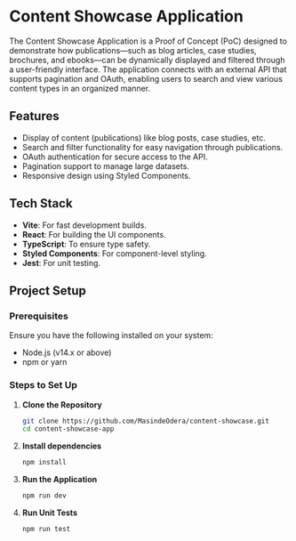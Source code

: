 # Content Showcase Application

The Content Showcase Application is a Proof of Concept (PoC) designed to demonstrate how publications—such as blog articles, case studies, brochures, and ebooks—can be dynamically displayed and filtered through a user-friendly interface. The application connects with an external API that supports pagination and OAuth, enabling users to search and view various content types in an organized manner.

## Features
- Display of content (publications) like blog posts, case studies, etc.
- Search and filter functionality for easy navigation through publications.
- OAuth authentication for secure access to the API.
- Pagination support to manage large datasets.
- Responsive design using Styled Components.

## Tech Stack
- **Vite**: For fast development builds.
- **React**: For building the UI components.
- **TypeScript**: To ensure type safety.
- **Styled Components**: For component-level styling.
- **Jest**: For unit testing.

## Project Setup

### Prerequisites
Ensure you have the following installed on your system:
- Node.js (v14.x or above)
- npm or yarn

### Steps to Set Up

1. **Clone the Repository**
   ```bash
   git clone https://github.com/MasindeOdera/content-showcase.git
   cd content-showcase-app

2. **Install dependencies**
   ```bash
   npm install

3. **Run the Application**
   ```bash
   npm run dev

4. **Run Unit Tests**
   ```bash
   npm run test
